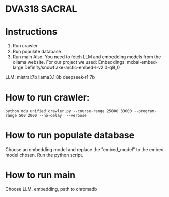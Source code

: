 # DVA318 SACRAL

# Instructions
1. Run crawler
2. Run populate database
3. Run main
Also:
You need to fetch LLM and embedding models from the ollama website. For our project we used:
Embeddings:
mxbai-embed-large
Definity/snowflake-arctic-embed-l-v2.0-q8_0

LLM:
mistral:7b
llama3.1:8b
deepseek-r1:7b

# How to run crawler:
``
python mdu_unified_crawler.py --course-range 25000 33000 --program-range 500 2000 --no-delay  --verbose
``

# How to run populate database

Choose an embedding model and replace the "embed_model" to the embed model chosen.
Run the python script.

# How to run main
Choose LLM, embedding, path to chromadb
